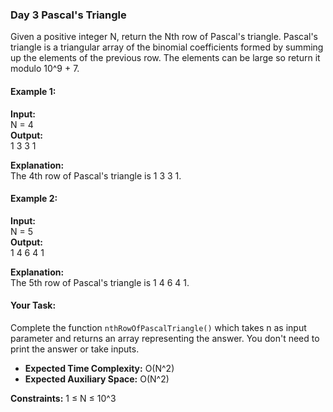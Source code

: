  ### Day 3 **Pascal's Triangle**

Given a positive integer N, return the Nth row of Pascal's triangle.
Pascal's triangle is a triangular array of the binomial coefficients formed by summing up the elements of the previous row.
The elements can be large so return it modulo 10^9 + 7.

#### Example 1:

**Input:**  
N = 4  
**Output:**  
1 3 3 1  

**Explanation:**  
The 4th row of Pascal's triangle is 1 3 3 1.

#### Example 2:

**Input:**  
N = 5  
**Output:**  
1 4 6 4 1  

**Explanation:**  
The 5th row of Pascal's triangle is 1 4 6 4 1.

#### Your Task:
Complete the function `nthRowOfPascalTriangle()` which takes n as input parameter and returns an array representing the answer. You don't need to print the answer or take inputs.

- **Expected Time Complexity:** O(N^2)
- **Expected Auxiliary Space:** O(N^2)

**Constraints:** 
1 ≤ N ≤ 10^3